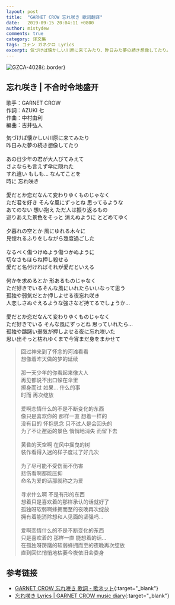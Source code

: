 ```yaml
---
layout: post
title:  "GARNET CROW 忘れ咲き 歌词翻译"
date:   2019-09-15 20:04:11 +0800
author: mistydew
comments: true
category: 译文集
tags: コナン ガネクロ Lyrics
excerpt: 気づけば懐かしい川原に来てみたり、昨日みた夢の続き想像してたり。
---
```

![GZCA-4028](https://crowsub.github.io/assets/images/discography/single/GZCA-4028.jpg){:.border}

## 忘れ咲き | 不合时令地盛开

歌手：GARNET CROW<br>
作詞：AZUKI 七<br>
作曲：中村由利<br>
編曲：古井弘人

<div class="lyric-original">
<p>
気づけば懐かしい川原に来てみたり<br>
昨日みた夢の続き想像してたり<br>
<br>
あの日少年の君が大人びてみえて<br>
さよならも言えず傘に隠れた<br>
すれ違い もしも… なんてことを<br>
時に 忘れ咲き<br>
<br>
愛だとか恋だなんて変わりゆくものじゃなく<br>
ただ君を好き そんな風にずっとね 思ってるような<br>
あてのない 想い抱え ただ人は振り返るもの<br>
巡りあえた景色をそっと 消えぬように とどめてゆく<br>
<br>
夕暮れの空とか 風にゆれる木々に<br>
見惚れるふりをしながら幾度過ごした<br>
<br>
なるべく傷つけぬよう傷つかぬように<br>
切なさもほらね押し殺せる<br>
愛だと名付ければそれが愛だといえる<br>
<br>
何かを求めるとか 形あるものじゃなく<br>
ただ好きでいるそんな風にいれたらいいなって思う<br>
孤独や弱気だとか押しよせる夜忘れ咲き<br>
人恋しさぬぐえるような強さなど持てるでしょうか…<br>
<br>
愛だとか恋だなんて変わりゆくものじゃなく<br>
ただ好きでいる そんな風にずっとね 思っていれたら…<br>
孤独や躊躇い弱気が押しよせる夜に忘れ咲いた<br>
思い出そっと枯れゆくまで今宵まだ身をまかせて
</p>
</div>

<div class="lyric-translation">
<blockquote>
回过神来到了怀念的河滩看看<br>
想像着昨天做的梦的延续<br>
<br>
那一天少年的你看起来像大人<br>
再见都说不出口躲在伞里<br>
擦身而过 如果… 什么的事<br>
时而 再次绽放<br>
<br>
爱啊恋情什么的不是不断变化的东西<br>
像只是喜欢你的 那样一直 想着一样的<br>
没有目的 怀抱思念 只不过人是会回头的<br>
为了不让邂逅的景色 悄悄地消失 而留下去<br>
<br>
黄昏的天空啊 在风中摇曳的树<br>
装作看得入迷的样子度过了好几次<br>
<br>
为了尽可能不受伤而不伤害<br>
悲伤看啊都能压抑<br>
命名为爱的话那就称之为爱<br>
<br>
寻求什么啊 不是有形的东西<br>
想着只是喜欢着的那样承认的话就好了<br>
孤独呀软弱啊蜂拥而至的夜晚再次绽放<br>
拥有着能消除想和人见面的坚强吗…<br>
<br>
爱啊恋情什么的不是不断变化的东西<br>
只是喜欢着的 那样一直 能想着的话…<br>
在孤独呀踌躇的软弱蜂拥而至的夜晚再次绽放<br>
直到回忆悄悄地枯萎今夜依旧会委身
</blockquote>
</div>

## 参考链接

* [GARNET CROW 忘れ咲き 歌詞 - 歌ネット](https://www.uta-net.com/song/21024){:target="_blank"}
* [忘れ咲き Lyrics \| GARNET CROW music diary](https://crowsub.github.io/lyrics/original/忘れ咲き.html){:target="_blank"}
